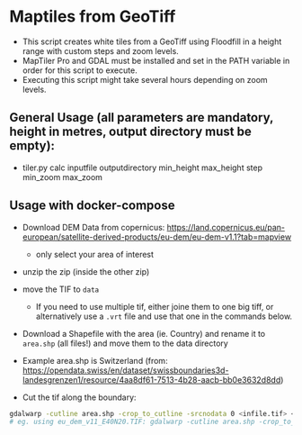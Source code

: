 # Maptiles from GeoTiff

* This script creates white tiles from a GeoTiff using Floodfill in a height range with custom steps and zoom levels.
* MapTiler Pro and GDAL must be installed and set in the PATH variable in order for this script to execute.
* Executing this script might take several hours depending on zoom levels.

## General Usage (all parameters are mandatory, height in metres, output directory must be empty):

* tiler.py calc inputfile outputdirectory min_height max_height step min_zoom max_zoom

## Usage with docker-compose

* Download DEM Data from copernicus: https://land.copernicus.eu/pan-european/satellite-derived-products/eu-dem/eu-dem-v1.1?tab=mapview
  * only select your area of interest
* unzip the zip (inside the other zip)
* move the TIF to `data`
  * If you need to use multiple tif, either joine them to one big tiff, or alternatively use a `.vrt` file and use that one in the commands below.
* Download a Shapefile with the area (ie. Country) and rename it to `area.shp` (all files!) and move them to the data directory
* Example area.shp is Switzerland (from: https://opendata.swiss/en/dataset/swissboundaries3d-landesgrenzen1/resource/4aa8df61-7513-4b28-aacb-bb0e3632d8dd)

* Cut the tif along the boundary:

```bash
gdalwarp -cutline area.shp -crop_to_cutline -srcnodata 0 <infile.tif> <outfile.tif>
# eg. using eu_dem_v11_E40N20.TIF: gdalwarp -cutline area.shp -crop_to_cutline -srcnodata 0 eu_dem_v11_E40N20.TIF Switzerland.TIF
```
